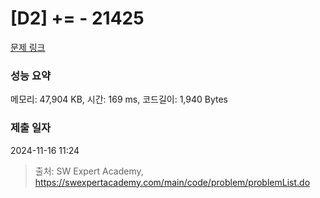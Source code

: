 # [D2] += - 21425 

[문제 링크](https://swexpertacademy.com/main/code/problem/problemDetail.do?contestProbId=AZD8K_UayDoDFAVs) 

### 성능 요약

메모리: 47,904 KB, 시간: 169 ms, 코드길이: 1,940 Bytes

### 제출 일자

2024-11-16 11:24



> 출처: SW Expert Academy, https://swexpertacademy.com/main/code/problem/problemList.do
